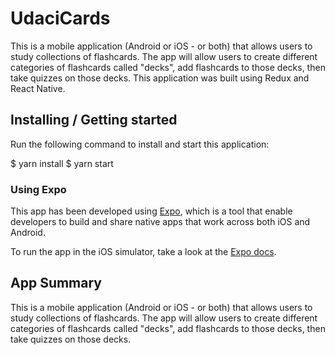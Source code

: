 # UdaciCards

This is a  mobile application (Android or iOS - or both) that allows users to study collections of flashcards. The app will allow users to create different categories of flashcards called "decks", add flashcards to those decks, then take quizzes on those decks.
This application was built using Redux and  React Native.

## Installing / Getting started

Run the following command to install and start this application:

$ yarn install
$ yarn start

### Using Expo

This app has been developed using [Expo](https://expo.io/), which is a tool that enable developers to build and share native apps that work across both iOS and Android.

To run the app in the iOS simulator, take a look at the [Expo docs](https://docs.expo.io/versions/latest/index.html).

## App Summary
This is a  mobile application (Android or iOS - or both) that allows users to study collections of flashcards. The app will allow users to create different categories of flashcards called "decks", add flashcards to those decks, then take quizzes on those decks.
